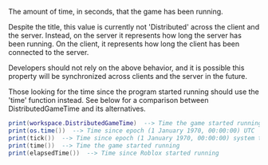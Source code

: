 The amount of time, in seconds, that the game has been running.

Despite the title, this value is currently not 'Distributed' across the
client and the server. Instead, on the server it represents how long the
server has been running. On the client, it represents how long the client
has been connected to the server.

Developers should not rely on the above behavior, and it is possible this
property will be synchronized across clients and the server in the future.

Those looking for the time since the program started running should use
the 'time' function instead. See below for a comparison between
DistributedGameTime and its alternatives.
```lua
print(workspace.DistributedGameTime)  --> Time the game started running
print(os.time())  --> Time since epoch (1 January 1970, 00:00:00) UTC
print(tick())  --> Time since epoch (1 January 1970, 00:00:00) system time
print(time())  --> Time the game started running
print(elapsedTime())  --> Time since Roblox started running
```